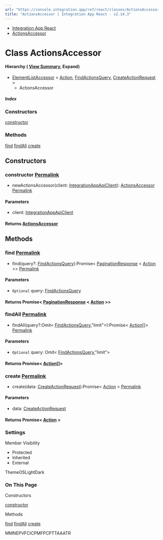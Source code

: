 ```yaml
---
url: "https://console.integration.app/ref/react/classes/ActionsAccessor.html"
title: "ActionsAccessor | Integration App React - v2.14.3"
---
```


- [Integration App React](https://console.integration.app/ref/react/index.html)
- [ActionsAccessor](https://console.integration.app/ref/react/classes/ActionsAccessor.html)

# Class ActionsAccessor

#### Hierarchy ( [View Summary](https://console.integration.app/ref/react/hierarchy.html\#ActionsAccessor), Expand)

- [ElementListAccessor](https://console.integration.app/ref/react/classes/ElementListAccessor.html) < [Action](https://console.integration.app/ref/react/interfaces/Action.html), [FindActionsQuery](https://console.integration.app/ref/react/interfaces/FindActionsQuery.html), [CreateActionRequest](https://console.integration.app/ref/react/types/CreateActionRequest.html) >
  - ActionsAccessor

##### Index

### Constructors

[constructor](https://console.integration.app/ref/react/classes/ActionsAccessor.html#constructor)

### Methods

[find](https://console.integration.app/ref/react/classes/ActionsAccessor.html#find) [findAll](https://console.integration.app/ref/react/classes/ActionsAccessor.html#findall) [create](https://console.integration.app/ref/react/classes/ActionsAccessor.html#create)

## Constructors

### constructor [Permalink](https://console.integration.app/ref/react/classes/ActionsAccessor.html\#constructor)

- newActionsAccessor(client: [IntegrationAppApiClient](https://console.integration.app/ref/react/classes/_integration-app_react.IntegrationAppApiClient.html)): [ActionsAccessor](https://console.integration.app/ref/react/classes/ActionsAccessor.html) [Permalink](https://console.integration.app/ref/react/classes/ActionsAccessor.html#constructoractionsaccessor)





#### Parameters



- client: [IntegrationAppApiClient](https://console.integration.app/ref/react/classes/_integration-app_react.IntegrationAppApiClient.html)

#### Returns [ActionsAccessor](https://console.integration.app/ref/react/classes/ActionsAccessor.html)

## Methods

### find [Permalink](https://console.integration.app/ref/react/classes/ActionsAccessor.html\#find)

- find(query?: [FindActionsQuery](https://console.integration.app/ref/react/interfaces/FindActionsQuery.html)):Promise< [PaginationResponse](https://console.integration.app/ref/react/classes/PaginationResponse.html) < [Action](https://console.integration.app/ref/react/interfaces/Action.html) >> [Permalink](https://console.integration.app/ref/react/classes/ActionsAccessor.html#find-1)





#### Parameters



- `Optional` query: [FindActionsQuery](https://console.integration.app/ref/react/interfaces/FindActionsQuery.html)

#### Returns Promise< [PaginationResponse](https://console.integration.app/ref/react/classes/PaginationResponse.html) < [Action](https://console.integration.app/ref/react/interfaces/Action.html) >>

### findAll [Permalink](https://console.integration.app/ref/react/classes/ActionsAccessor.html\#findall)

- findAll(query?:Omit< [FindActionsQuery](https://console.integration.app/ref/react/interfaces/FindActionsQuery.html),"limit">):Promise< [Action](https://console.integration.app/ref/react/interfaces/Action.html)\[\]> [Permalink](https://console.integration.app/ref/react/classes/ActionsAccessor.html#findall-1)





#### Parameters



- `Optional` query: Omit< [FindActionsQuery](https://console.integration.app/ref/react/interfaces/FindActionsQuery.html),"limit">

#### Returns Promise< [Action](https://console.integration.app/ref/react/interfaces/Action.html)\[\]>

### create [Permalink](https://console.integration.app/ref/react/classes/ActionsAccessor.html\#create)

- create(data: [CreateActionRequest](https://console.integration.app/ref/react/types/CreateActionRequest.html)):Promise< [Action](https://console.integration.app/ref/react/interfaces/Action.html) > [Permalink](https://console.integration.app/ref/react/classes/ActionsAccessor.html#create-1)





#### Parameters



- data: [CreateActionRequest](https://console.integration.app/ref/react/types/CreateActionRequest.html)

#### Returns Promise< [Action](https://console.integration.app/ref/react/interfaces/Action.html) >

### Settings

Member Visibility

- Protected
- Inherited
- External

ThemeOSLightDark

### On This Page

Constructors

[constructor](https://console.integration.app/ref/react/classes/ActionsAccessor.html#constructor)

Methods

[find](https://console.integration.app/ref/react/classes/ActionsAccessor.html#find) [findAll](https://console.integration.app/ref/react/classes/ActionsAccessor.html#findall) [create](https://console.integration.app/ref/react/classes/ActionsAccessor.html#create)

MMNEPVFCICPMFPCPTTAAATR